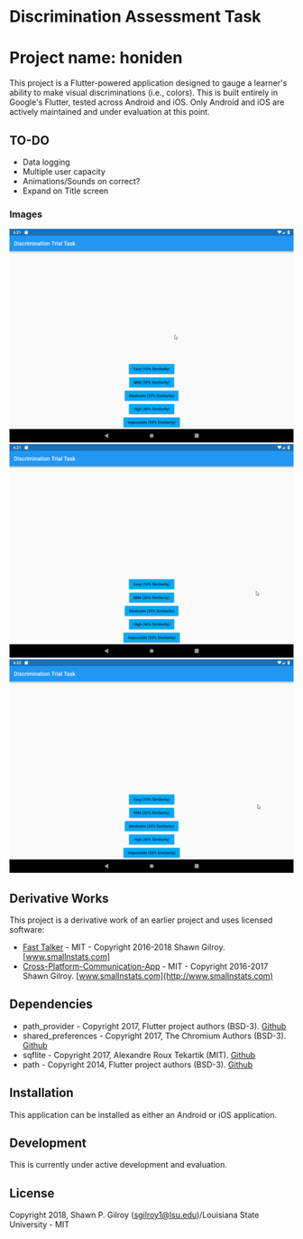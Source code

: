 # Discrimination Assessment Task

# Project name: honiden

This project is a Flutter-powered application designed to gauge a learner's ability to make visual discriminations (i.e., colors). This is built entirely in Google's Flutter, tested across Android and iOS. Only Android and iOS are actively maintained and under evaluation at this point.

## TO-DO

- Data logging
- Multiple user capacity
- Animations/Sounds on correct?
- Expand on Title screen

### Images
![Alt text](previews/Easy_Discrimination.gif?raw=true "Drag Icons")
![Alt text](previews/Mild_Discrimination.gif?raw=true "Drag Icons")
![Alt text](previews/Difficult_Discrimination.gif?raw=true "Drag Icons")

## Derivative Works

This project is a derivative work of an earlier project and uses licensed software:

- [Fast Talker](https://github.com/miyamot0/FastTalkerSkiaSharp) - MIT - Copyright 2016-2018 Shawn Gilroy. [www.smallnstats.com]
- [Cross-Platform-Communication-App](https://github.com/miyamot0/Cross-Platform-Communication-App) - MIT - Copyright 2016-2017 Shawn Gilroy. [www.smallnstats.com](http://www.smallnstats.com)

## Dependencies

- path_provider - Copyright 2017, Flutter project authors (BSD-3). [Github](https://github.com/flutter/plugins/tree/master/packages/path_provider)
- shared_preferences - Copyright 2017, The Chromium Authors (BSD-3). [Github](https://github.com/flutter/plugins/tree/master/packages/shared_preferences)
- sqflite - Copyright 2017, Alexandre Roux Tekartik (MIT). [Github](https://github.com/tekartik/sqflite)
- path - Copyright 2014, Flutter project authors (BSD-3). [Github](https://github.com/dart-lang/path)

## Installation

This application can be installed as either an Android or iOS application.  

## Development

This is currently under active development and evaluation.

## License

Copyright 2018, Shawn P. Gilroy (sgilroy1@lsu.edu)/Louisiana State University - MIT
